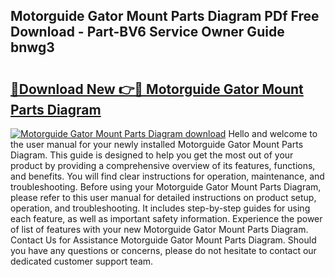 ## Motorguide Gator Mount Parts Diagram PDf Free Download - Part-BV6 Service Owner Guide bnwg3

# <h2><a href="http://dfmtl0.blite.top/?on=Motorguide+Gator+Mount+Parts+Diagram">🔗Download New 👉🔴 Motorguide Gator Mount Parts Diagram</a></h2>

[![Motorguide Gator Mount Parts Diagram download](https://i.imgur.com/lujVjoI.png)](http://dfmtl0.blite.top/?on=Motorguide+Gator+Mount+Parts+Diagram)
Hello and welcome to the user manual for your newly installed Motorguide Gator Mount Parts Diagram. This guide is designed to help you get the most out of your product by providing a comprehensive overview of its features, functions, and benefits. You will find clear instructions for operation, maintenance, and troubleshooting. Before using your Motorguide Gator Mount Parts Diagram, please refer to this user manual for detailed instructions on product setup, operation, and troubleshooting. It includes step-by-step guides for using each feature, as well as important safety information. Experience the power of list of features with your new Motorguide Gator Mount Parts Diagram. Contact Us for Assistance Motorguide Gator Mount Parts Diagram. Should you have any questions or concerns, please do not hesitate to contact our dedicated customer support team.
